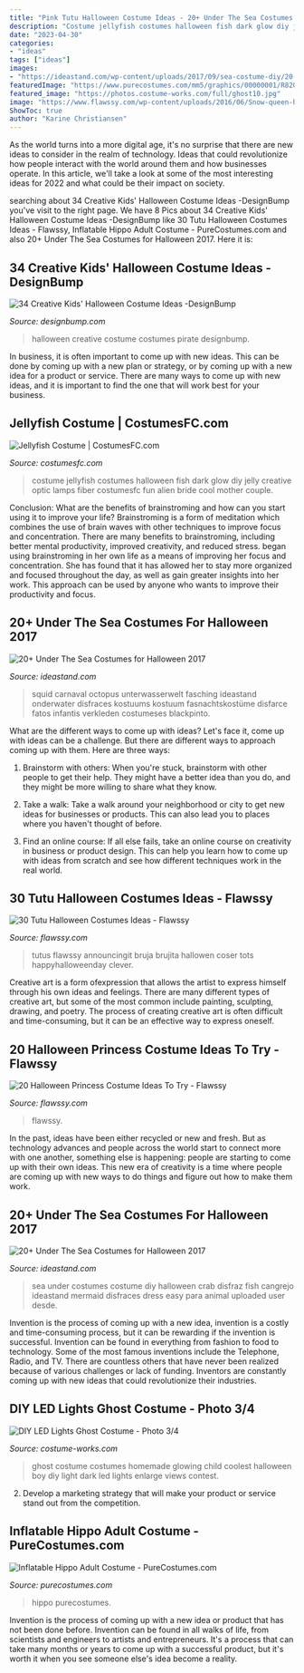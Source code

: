 ```yaml
---
title: "Pink Tutu Halloween Costume Ideas - 20+ Under The Sea Costumes For Halloween 2017"
description: "Costume jellyfish costumes halloween fish dark glow diy jelly creative optic lamps fiber costumesfc fun alien bride cool mother couple"
date: "2023-04-30"
categories:
- "ideas"
tags: ["ideas"]
images:
- "https://ideastand.com/wp-content/uploads/2017/09/sea-costume-diy/20-under-the-sea-costumes-costume-diy.jpg"
featuredImage: "https://www.purecostumes.com/mm5/graphics/00000001/R820649_full_1.jpg"
featured_image: "https://photos.costume-works.com/full/ghost10.jpg"
image: "https://www.flawssy.com/wp-content/uploads/2016/06/Snow-queen-halloween-costume.jpg"
ShowToc: true
author: "Karine Christiansen"
---
```



As the world turns into a more digital age, it's no surprise that there are new ideas to consider in the realm of technology. Ideas that could revolutionize how people interact with the world around them and how businesses operate. In this article, we'll take a look at some of the most interesting ideas for 2022 and what could be their impact on society.

	

		
searching about 34 Creative Kids&#039; Halloween Costume Ideas -DesignBump you've visit to the right page. We have 8 Pics about 34 Creative Kids&#039; Halloween Costume Ideas -DesignBump like 30 Tutu Halloween Costumes Ideas - Flawssy, Inflatable Hippo Adult Costume - PureCostumes.com and also 20+ Under The Sea Costumes for Halloween 2017. Here it is:
		
    
## 34 Creative Kids&#039; Halloween Costume Ideas -DesignBump

<img loading=lazy src="https://cdn.designbump.com/wp-content/uploads/2014/09/creative-halloween-costumes-003.jpg" onerror="this.onerror=null;this.src='https://tse4.mm.bing.net/th?id=OIP.soLRLqsMMb5BydH5VdPL-AHaLG&amp;pid=15.1';" alt="34 Creative Kids&#039; Halloween Costume Ideas -DesignBump">

_Source: designbump.com_

>halloween creative costume costumes pirate designbump. 

	

In business, it is often important to come up with new ideas. This can be done by coming up with a new plan or strategy, or by coming up with a new idea for a product or service. There are many ways to come up with new ideas, and it is important to find the one that will work best for your business.

    
## Jellyfish Costume | CostumesFC.com

<img loading=lazy src="https://www.costumesfc.com/wp-content/uploads/2015/08/Jellyfish-Costume.jpg" onerror="this.onerror=null;this.src='https://tse2.mm.bing.net/th?id=OIP.M3p3_kez2tM6ZvSYGLaKagHaJ4&amp;pid=15.1';" alt="Jellyfish Costume | CostumesFC.com">

_Source: costumesfc.com_

>costume jellyfish costumes halloween fish dark glow diy jelly creative optic lamps fiber costumesfc fun alien bride cool mother couple. 

	

Conclusion: What are the benefits of brainstroming and how can you start using it to improve your life?
Brainstroming is a form of meditation which combines the use of brain waves with other techniques to improve focus and concentration. There are many benefits to brainstroming, including better mental productivity, improved creativity, and reduced stress. began using brainstroming in her own life as a means of improving her focus and concentration. She has found that it has allowed her to stay more organized and focused throughout the day, as well as gain greater insights into her work. This approach can be used by anyone who wants to improve their productivity and focus.

    
## 20+ Under The Sea Costumes For Halloween 2017

<img loading=lazy src="http://ideastand.com/wp-content/uploads/2017/09/sea-costume-diy/23-under-the-sea-costumes-costume-diy.jpg" onerror="this.onerror=null;this.src='https://tse3.mm.bing.net/th?id=OIP.59LkrZmycHEjhqVd1JNw5gHaJ4&amp;pid=15.1';" alt="20+ Under The Sea Costumes for Halloween 2017">

_Source: ideastand.com_

>squid carnaval octopus unterwasserwelt fasching ideastand onderwater disfraces kostuums kostuum fasnachtskostüme disfarce fatos infantis verkleden costumeses blackpinto. 

	

What are the different ways to come up with ideas?
Let's face it, come up with ideas can be a challenge. But there are different ways to approach coming up with them. Here are three ways: 
1. Brainstorm with others: When you're stuck, brainstorm with other people to get their help. They might have a better idea than you do, and they might be more willing to share what they know.

2. Take a walk: Take a walk around your neighborhood or city to get new ideas for businesses or products. This can also lead you to places where you haven't thought of before.

3. Find an online course: If all else fails, take an online course on creativity in business or product design. This can help you learn how to come up with ideas from scratch and see how different techniques work in the real world.

    
## 30 Tutu Halloween Costumes Ideas - Flawssy

<img loading=lazy src="http://flawssy.com/wp-content/uploads/2016/06/Tutu-Dress-Halloween-Costumes-ideas.jpg" onerror="this.onerror=null;this.src='https://tse3.mm.bing.net/th?id=OIP.pf2TIoEjKo1UV_2e1FrDuwHaLH&amp;pid=15.1';" alt="30 Tutu Halloween Costumes Ideas - Flawssy">

_Source: flawssy.com_

>tutus flawssy announcingit bruja brujita hallowen coser tots happyhalloweenday clever. 

	

Creative art is a form ofexpression that allows the artist to express himself through his own ideas and feelings. There are many different types of creative art, but some of the most common include painting, sculpting, drawing, and poetry. The process of creating creative art is often difficult and time-consuming, but it can be an effective way to express oneself.

    
## 20 Halloween Princess Costume Ideas To Try - Flawssy

<img loading=lazy src="https://www.flawssy.com/wp-content/uploads/2016/06/Snow-queen-halloween-costume.jpg" onerror="this.onerror=null;this.src='https://tse2.mm.bing.net/th?id=OIP.A4Y8qRoa840e5s51NCcnKwHaK5&amp;pid=15.1';" alt="20 Halloween Princess Costume Ideas To Try - Flawssy">

_Source: flawssy.com_

>flawssy. 

	

In the past, ideas have been either recycled or new and fresh. But as technology advances and people across the world start to connect more with one another, something else is happening: people are starting to come up with their own ideas. This new era of creativity is a time where people are coming up with new ways to do things and figure out how to make them work.

    
## 20+ Under The Sea Costumes For Halloween 2017

<img loading=lazy src="https://ideastand.com/wp-content/uploads/2017/09/sea-costume-diy/20-under-the-sea-costumes-costume-diy.jpg" onerror="this.onerror=null;this.src='https://tse2.mm.bing.net/th?id=OIP.HjtZHAVHNzSW72UB1LX2iAHaNd&amp;pid=15.1';" alt="20+ Under The Sea Costumes for Halloween 2017">

_Source: ideastand.com_

>sea under costumes costume diy halloween crab disfraz fish cangrejo ideastand mermaid disfraces dress easy para animal uploaded user desde. 

	

Invention is the process of coming up with a new idea, invention is a costly and time-consuming process, but it can be rewarding if the invention is successful. Invention can be found in everything from fashion to food to technology. Some of the most famous inventions include the Telephone, Radio, and TV. There are countless others that have never been realized because of various challenges or lack of funding. Inventors are constantly coming up with new ideas that could revolutionize their industries.

    
## DIY LED Lights Ghost Costume - Photo 3/4

<img loading=lazy src="https://photos.costume-works.com/full/ghost10.jpg" onerror="this.onerror=null;this.src='https://tse4.mm.bing.net/th?id=OIP.XtH5dX1ZX2BaY31-12ezzgHaJ3&amp;pid=15.1';" alt="DIY LED Lights Ghost Costume - Photo 3/4">

_Source: costume-works.com_

>ghost costume costumes homemade glowing child coolest halloween boy diy light dark led lights enlarge views contest. 

	

2. Develop a marketing strategy that will make your product or service stand out from the competition.

    
## Inflatable Hippo Adult Costume - PureCostumes.com

<img loading=lazy src="https://www.purecostumes.com/mm5/graphics/00000001/R820649_full_1.jpg" onerror="this.onerror=null;this.src='https://tse4.mm.bing.net/th?id=OIP.5O13Pr1zOwP9FOXPKN0LugHaLO&amp;pid=15.1';" alt="Inflatable Hippo Adult Costume - PureCostumes.com">

_Source: purecostumes.com_

>hippo purecostumes. 

	

Invention is the process of coming up with a new idea or product that has not been done before. Invention can be found in all walks of life, from scientists and engineers to artists and entrepreneurs. It's a process that can take many months or years to come up with a successful product, but it's worth it when you see someone else's idea become a reality.

